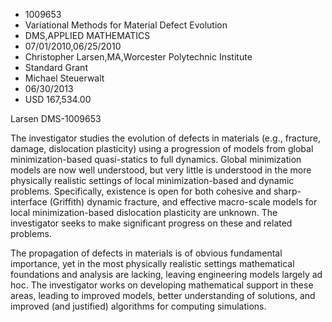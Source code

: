 
* 1009653
* Variational Methods for Material Defect Evolution
* DMS,APPLIED MATHEMATICS
* 07/01/2010,06/25/2010
* Christopher Larsen,MA,Worcester Polytechnic Institute
* Standard Grant
* Michael Steuerwalt
* 06/30/2013
* USD 167,534.00

Larsen DMS-1009653

The investigator studies the evolution of defects in materials (e.g., fracture,
damage, dislocation plasticity) using a progression of models from global
minimization-based quasi-statics to full dynamics. Global minimization models
are now well understood, but very little is understood in the more physically
realistic settings of local minimization-based and dynamic problems.
Specifically, existence is open for both cohesive and sharp-interface (Griffith)
dynamic fracture, and effective macro-scale models for local minimization-based
dislocation plasticity are unknown. The investigator seeks to make significant
progress on these and related problems.

The propagation of defects in materials is of obvious fundamental importance,
yet in the most physically realistic settings mathematical foundations and
analysis are lacking, leaving engineering models largely ad hoc. The
investigator works on developing mathematical support in these areas, leading to
improved models, better understanding of solutions, and improved (and justified)
algorithms for computing simulations.
